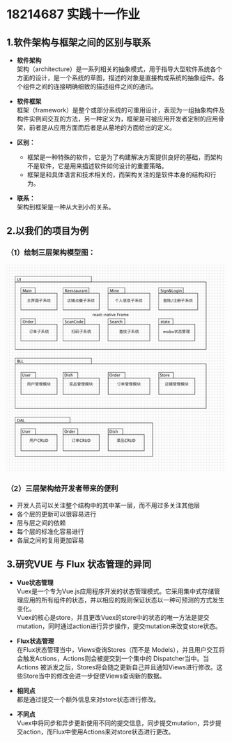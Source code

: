 # 18214687 实践十一作业

## 1.软件架构与框架之间的区别与联系
* <b>软件架构</b>  
  架构（architecture）是一系列相关的抽象模式，用于指导大型软件系统各个方面的设计，是一个系统的草图，描述的对象是直接构成系统的抽象组件。各个组件之间的连接明确细致的描述组件之间的通讯。

* <b>软件框架</b>  
  框架（framework）是整个或部分系统的可重用设计，表现为一组抽象构件及构件实例间交互的方法，另一种定义为，框架是可被应用开发者定制的应用骨架，前者是从应用方面而后者是从墓地的方面给出的定义。

* <b>区别：</b>  
  - 框架是一种特殊的软件，它是为了构建解决方案提供良好的基础，而架构不是软件，它是用来描述软件如何设计的重要策略。
  - 框架是和具体语言和技术相关的，而架构关注的是软件本身的结构和行为。

* <b>联系：</b>  
  架构到框架是一种从大到小的关系。

## 2.以我们的项目为例 
### （1）绘制三层架构模型图：
![三层架构模型](img/architecture_diagram/zwx.png)

### （2）三层架构给开发者带来的便利
* 开发人员可以关注整个结构中的其中某一层，而不用过多关注其他层
* 各个层的更新可以很容易进行
* 层与层之间的依赖
* 每个层的标准化容易进行
* 各层之间的复用更加容易

## 3.研究VUE 与 Flux 状态管理的异同
* <b>Vue状态管理</b>  
  Vuex是一个专为Vue.js应用程序开发的状态管理模式。它采用集中式存储管理应用的所有组件的状态，并以相应的规则保证状态以一种可预测的方式发生变化。  
  Vuex的核心是store，并且更改Vuex的store中的状态的唯一方法是提交 mutation，同时通过action进行异步操作，提交mutation来改变store状态。

* <b>Flux状态管理 </b>  
  在Flux状态管理当中，Views查询Stores（而不是 Models），并且用户交互将会触发Actions，Actions则会被提交到一个集中的 Dispatcher当中。当Actions 被派发之后，Stores将会随之更新自己并且通知Views进行修改。这些Store当中的修改会进一步促使Views查询新的数据。

* <b>相同点</b>  
  都是通过提交一个额外信息来对store状态进行修改。

* <b>不同点</b>   
  Vuex中将同步和异步更新使用不同的提交信息，同步提交mutation，异步提交action，而Flux中使用Actions来对store状态进行更改。